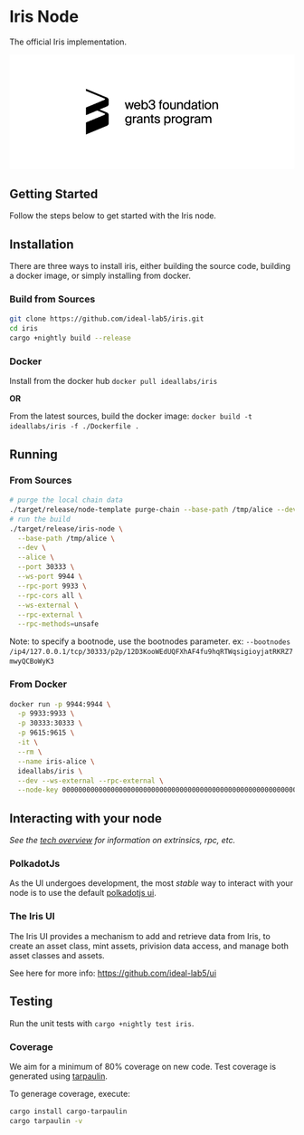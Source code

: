 # Iris Node

The official Iris implementation.

![sponsored by web3 foundation](./docs/web3%20foundation%20grants_black.jpg)

## Getting Started

Follow the steps below to get started with the Iris node.

## Installation

There are three ways to install iris, either building the source code, building a docker image, or simply installing from docker.

### Build from Sources

``` bash
git clone https://github.com/ideal-lab5/iris.git
cd iris
cargo +nightly build --release
```

### Docker

Install from the docker hub
`docker pull ideallabs/iris`

**OR**

From the latest sources, build the docker image:
`docker build -t ideallabs/iris -f ./Dockerfile .`

## Running

### From Sources

``` bash
# purge the local chain data
./target/release/node-template purge-chain --base-path /tmp/alice --dev -y
# run the build
./target/release/iris-node \
  --base-path /tmp/alice \
  --dev \
  --alice \
  --port 30333 \
  --ws-port 9944 \
  --rpc-port 9933 \
  --rpc-cors all \
  --ws-external \
  --rpc-external \
  --rpc-methods=unsafe
```

Note: to specify a bootnode, use the bootnodes parameter. ex: `--bootnodes /ip4/127.0.0.1/tcp/30333/p2p/12D3KooWEdUQFXhAF4fu9hqRTWqsigioyjatRKRZ7mwyQCBoWyK3`

### From Docker

``` bash
docker run -p 9944:9944 \
  -p 9933:9933 \
  -p 30333:30333 \
  -p 9615:9615 \
  -it \
  --rm \
  --name iris-alice \
  ideallabs/iris \
  --dev --ws-external --rpc-external \
  --node-key 0000000000000000000000000000000000000000000000000000000000000001
```

## Interacting with your node

*See the [tech overview](../src/chapter_3.md) for information on extrinsics, rpc, etc.*

### PolkadotJs

As the UI undergoes development, the most *stable* way to interact with your node is to use the default [polkadotjs ui](https://polkadot.js.org/).

### The Iris UI

The Iris UI provides a mechanism to add and retrieve data from Iris, to create an asset class, mint assets, privision data access, and manage both asset classes and assets.

See here for more info: https://github.com/ideal-lab5/ui

## Testing

Run the unit tests with `cargo +nightly test iris`.

### Coverage

We aim for a minimum of 80% coverage on new code. Test coverage is generated using [tarpaulin](https://github.com/xd009642/tarpaulin).

To generage coverage, execute:

``` bash
cargo install cargo-tarpaulin
cargo tarpaulin -v
```
